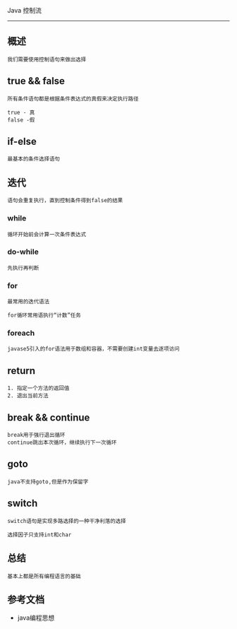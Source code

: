Java 控制流

-------

## 概述
    
    我们需要使用控制语句来做出选择

## true && false

    所有条件语句都是根据条件表达式的真假来决定执行路径

    true - 真 
    false -假

## if-else

    最基本的条件选择语句

## 迭代

    语句会重复执行，直到控制条件得到false的结果

### while

    循环开始前会计算一次条件表达式

### do-while

    先执行再判断

### for

    最常用的迭代语法

    for循环常用语执行“计数”任务

### foreach

    javase5引入的for语法用于数组和容器，不需要创建int变量去逐项访问

## return

    1. 指定一个方法的返回值
    2. 退出当前方法

## break && continue

    break用于强行退出循环
    continue跳出本次循环，继续执行下一次循环

## goto
    java不支持goto,但是作为保留字

## switch
    switch语句是实现多路选择的一种干净利落的选择
    
    选择因子只支持int和char


## 总结

    基本上都是所有编程语言的基础

## 参考文档

* java编程思想
